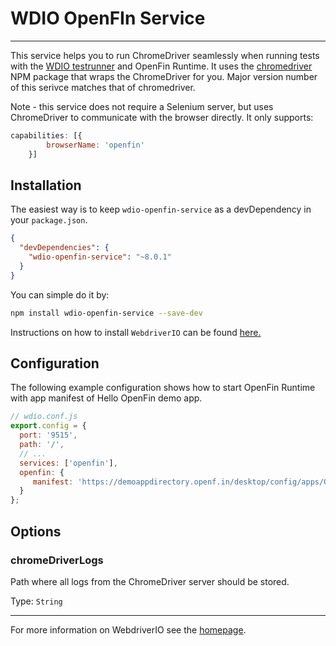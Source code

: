 WDIO OpenFIn Service
================================

----

This service helps you to run ChromeDriver seamlessly when running tests with the [WDIO testrunner](http://webdriver.io/guide/testrunner/gettingstarted.html) and OpenFin Runtime. It uses the [chromedriver](https://www.npmjs.com/package/chromedriver) NPM package that wraps the ChromeDriver for you.  Major version number of this serivce matches that of chromedriver.

Note - this service does not require a Selenium server, but uses ChromeDriver to communicate with the browser directly.
It only supports:

```js
capabilities: [{
        browserName: 'openfin'
    }]
```

## Installation

The easiest way is to keep `wdio-openfin-service` as a devDependency in your `package.json`.

```json
{
  "devDependencies": {
    "wdio-openfin-service": "~8.0.1"
  }
}
```

You can simple do it by:

```bash
npm install wdio-openfin-service --save-dev
```

Instructions on how to install `WebdriverIO` can be found [here.](http://webdriver.io/guide/getstarted/install.html)

## Configuration

The following example configuration shows how to start OpenFin Runtime with app manifest of Hello OpenFin demo app.

```js
// wdio.conf.js
export.config = {
  port: '9515',
  path: '/',
  // ...
  services: ['openfin'],
  openfin: {
     manifest: 'https://demoappdirectory.openf.in/desktop/config/apps/OpenFin/HelloOpenFin/selenium.json'
  }
};
```

## Options

### chromeDriverLogs
Path where all logs from the ChromeDriver server should be stored.

Type: `String`

----

For more information on WebdriverIO see the [homepage](http://webdriver.io).
